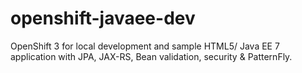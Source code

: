 # openshift-javaee-dev
OpenShift 3 for local development and sample HTML5/ Java EE 7 application with JPA, JAX-RS, Bean validation, security &amp; PatternFly.
